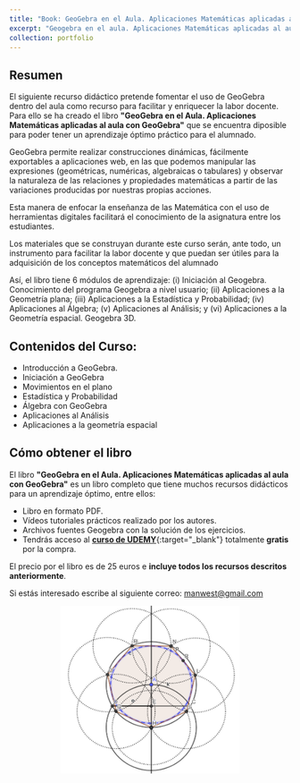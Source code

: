 ```yaml
---
title: "Book: GeoGebra en el Aula. Aplicaciones Matemáticas aplicadas al aula con GeoGebra"
excerpt: "Geogebra en el aula. Aplicaciones Matemáticas aplicadas al aula con GeoGebra. Libro para aplicar el software Geogebra con ejemplos prácticos en el aula.<br/><img src='/images/geogebra.png' width='200' align='center' />"
collection: portfolio
---
```


## Resumen

El siguiente recurso didáctico pretende fomentar el uso de GeoGebra dentro del aula como recurso para facilitar y enriquecer la labor docente. Para ello se ha creado el libro **"GeoGebra en el Aula. Aplicaciones Matemáticas aplicadas al aula con GeoGebra"** que se encuentra diposible para poder tener un aprendizaje óptimo práctico para el alumnado.

GeoGebra permite realizar construcciones dinámicas, fácilmente exportables a aplicaciones web, en las que podemos manipular las expresiones (geométricas, numéricas, algebraicas o tabulares) y observar la naturaleza de las relaciones y propiedades matemáticas a partir de las variaciones producidas por nuestras propias acciones.

Esta manera de enfocar la enseñanza de las Matemática con el uso de herramientas digitales  facilitará el conocimiento de la asignatura entre los estudiantes.

Los materiales que se construyan durante este curso serán, ante todo, un instrumento para facilitar la labor docente y que puedan ser útiles para la adquisición de los conceptos matemáticos del alumnado

Así, el libro tiene 6 módulos de aprendizaje: (i) Iniciación al Geogebra. Conocimiento del programa Geogebra a nivel usuario; (ii) Aplicaciones a la Geometría plana; (iii) Aplicaciones a la Estadística y Probabilidad; (iv) Aplicaciones al Álgebra; (v) Aplicaciones al Análisis; y (vi) Aplicaciones a la Geometría espacial. Geogebra 3D.

## Contenidos del Curso:

- Introducción a GeoGebra.
- Iniciación a GeoGebra
- Movimientos en el plano
- Estadística y Probabilidad
- Álgebra con GeoGebra
- Aplicaciones al Análisis
- Aplicaciones a la geometría espacial

## Cómo obtener el libro

El libro **"GeoGebra en el Aula. Aplicaciones Matemáticas aplicadas al aula con GeoGebra"** es un libro completo que tiene muchos recursos didácticos para un aprendizaje óptimo, entre ellos:
- Libro en formato PDF.
- Vídeos tutoriales prácticos realizado por los autores.
- Archivos fuentes Geogebra con la solución de los ejercicios.
- Tendrás acceso al [**curso de UDEMY**](https://www.udemy.com/course/matematicas-geogebra/?couponCode=MAR_2024){:target="_blank"} totalmente **gratis** por la compra.

El precio por el libro es de 25 euros e **incluye todos los recursos descritos anteriormente**.

Si estás interesado escribe al siguiente correo: <a href="mailto:manwest.c@gmail.com">manwest@gmail.com</a>

<div>
<p style = 'text-align:center;'>
<img src='/images/geogebra.png' width='320' height='300'>
</p>
</div>
